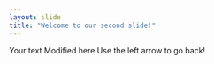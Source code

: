 ```yaml
---
layout: slide
title: "Welcome to our second slide!"
---
```

Your text Modified here
Use the left arrow to go back!
